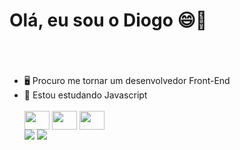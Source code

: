 # Olá, eu sou o Diogo 😄👋<h1>
<br>
<ul>
    <li>🖥️ Procuro me tornar um desenvolvedor Front-End</li>
     <li>📓 Estou estudando Javascript</li>
<br>
<div style="display: inline-block"<br>
<img align="center" height="30" width="40" src="https://cdn.jsdelivr.net/gh/devicons/devicon/icons/css3/css3-original.svg"/>
<img align="center" height="30" width="40" src="https://cdn.jsdelivr.net/gh/devicons/devicon/icons/html5/html5-original.svg"/>
<img align="center" height="30" width="40" src="https://cdn.jsdelivr.net/gh/devicons/devicon/icons/javascript/javascript-plain.svg" />
</div>
<br>
<div>
<a href="https://www.linkedin.com/in/diogo-marcondes/" target="_blank"><img src="https://img.shields.io/badge/-LinkedIn-%230077B5?style=for-the-badge&logo=linkedin&logoColor=white" target="_blank"></a>
<a href = "mailito:diogo.marcondes2004@gmail.com">
    <img src="https://img.shields.io/badge/-Gmail-%23333?style=for-the-badge&logo=gmail&logoColor=white" target="_blank">
    </a>
</div>   


<!--
**Diogomc/Diogomc** is a ✨ _special_ ✨ repository because its `README.md` (this file) appears on your GitHub profile.

Here are some ideas to get you started:

- 🔭 I’m currently working on ...
- 🌱 I’m currently learning ...
- 👯 I’m looking to collaborate on ...
- 🤔 I’m looking for help with ...
- 💬 Ask me about ...
- 📫 How to reach me: ...
- 😄 Pronouns: ...
- ⚡ Fun fact: ...
-->
